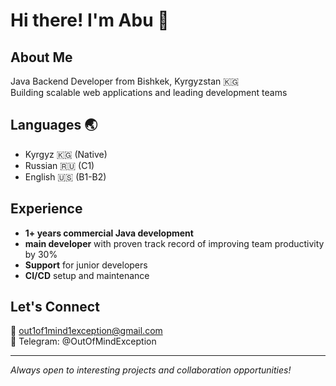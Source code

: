 # Hi there! I'm Abu 👋

## About Me
Java Backend Developer from Bishkek, Kyrgyzstan 🇰🇬  
Building scalable web applications and leading development teams

## Languages 🌏
- Kyrgyz 🇰🇬 (Native) 
- Russian 🇷🇺 (C1) 
- English 🇺🇸 (B1-B2)

## Experience
- **1+ years commercial Java development**
- **main developer** with proven track record of improving team productivity by 30%
- **Support** for junior developers
- **CI/CD** setup and maintenance

## Let's Connect
📧 out1of1mind1exception@gmail.com  
💬 Telegram: @OutOfMindException  

---
*Always open to interesting projects and collaboration opportunities!*

